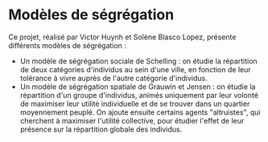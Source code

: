 # Modèles de ségrégation

Ce projet, réalisé par Victor Huynh et Solène Blasco Lopez, présente différents modèles de ségrégation :

  - Un modèle de ségrégation sociale de Schelling : on étudie la répartition de deux catégories d'individus au sein d'une ville, en fonction de leur tolérance à vivre auprès de l'autre catégorie d'individus.
  - Un modèle de ségrégation spatiale de Grauwin et Jensen : on étudie la répartition d'un groupe d'individus, animés uniquement par leur volonté de maximiser leur utilité individuelle et de se trouver dans un quartier moyennement peuplé. On ajoute ensuite certains agents "altruistes", qui cherchent à maximiser l'utilité collective, pour étudier l'effet de leur présence sur la répartition globale des individus.
